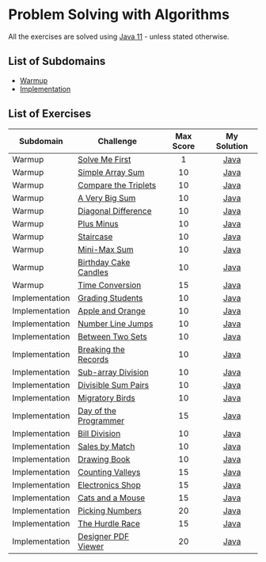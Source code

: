 # Problem Solving with Algorithms
All the exercises are solved using [Java 11](https://www.oracle.com/ie/java/technologies/javase-jdk11-downloads.html) - unless stated otherwise.
## List of Subdomains
- [Warmup](Warmup)
- [Implementation](Implementation)

## List of Exercises
| Subdomain | Challenge | Max Score | My Solution |
|---|---|:---:|:---:|
| Warmup | [Solve Me First](https://www.hackerrank.com/challenges/solve-me-first)| 1 |[Java](Warmup/SolveMeFirst/src/Solution.java) |
| Warmup | [Simple Array Sum](https://www.hackerrank.com/challenges/simple-array-sum)| 10 |[Java](Warmup/SimpleArraySum/src/Solution.java) |
| Warmup | [Compare the Triplets](https://www.hackerrank.com/challenges/compare-the-triplets)| 10 |[Java](Warmup/CompareTheTriplets/src/Solution.java) |
| Warmup | [A Very Big Sum](https://www.hackerrank.com/challenges/a-very-big-sum)| 10 |[Java](Warmup/AVeryBigSum/src/Solution.java) |
| Warmup | [Diagonal Difference](https://www.hackerrank.com/challenges/diagonal-difference)| 10 |[Java](Warmup/DiagonalDifference/src/Solution.java) |
| Warmup | [Plus Minus](https://www.hackerrank.com/challenges/plus-minus)| 10 |[Java](Warmup/PlusMinus/src/Solution.java) |
| Warmup | [Staircase](https://www.hackerrank.com/challenges/staircase)| 10 |[Java](Warmup/Staircase/src/Solution.java) |
| Warmup | [Mini-Max Sum](https://www.hackerrank.com/challenges/mini-max-sum)| 10 |[Java](Warmup/MiniMaxSum/src/Solution.java) |
| Warmup | [Birthday Cake Candles](https://www.hackerrank.com/challenges/birthday-cake-candles)| 10 |[Java](Warmup/BirthdayCakeCandles/src/Solution.java) |
| Warmup | [Time Conversion](https://www.hackerrank.com/challenges/time-conversion)| 15 |[Java](Warmup/TimeConversion/src/Solution.java) |
| Implementation | [Grading Students](https://www.hackerrank.com/challenges/grading)| 10 |[Java](Implementation/GradingStudents/src/Solution.java) |
| Implementation | [Apple and Orange](https://www.hackerrank.com/challenges/apple-and-orange)| 10 |[Java](Implementation/AppleAndOrange/src/Solution.java) |
| Implementation | [Number Line Jumps](https://www.hackerrank.com/challenges/kangaroo)| 10 |[Java](Implementation/NumberLineJumps/src/Solution.java) |
| Implementation | [Between Two Sets](https://www.hackerrank.com/challenges/between-two-sets)| 10 |[Java](Implementation/BetweenTwoSets/src/Solution.java) |
| Implementation | [Breaking the Records](https://www.hackerrank.com/challenges/breaking-best-and-worst-records)| 10 |[Java](Implementation/BreakingTheRecords/src/Solution.java) |
| Implementation | [Sub-array Division](https://www.hackerrank.com/challenges/the-birthday-bar)| 10 |[Java](Implementation/SubArrayDivision/src/Solution.java) |
| Implementation | [Divisible Sum Pairs](https://www.hackerrank.com/challenges/divisible-sum-pairs)| 10 |[Java](Implementation/DivisibleSumPairs/src/Solution.java) |
| Implementation | [Migratory Birds](https://www.hackerrank.com/challenges/migratory-birds)| 10 |[Java](Implementation/MigratoryBirds/src/Solution.java) |
| Implementation | [Day of the Programmer](https://www.hackerrank.com/challenges/day-of-the-programmer)| 15 |[Java](Implementation/DayOfTheProgrammer/src/Solution.java) |
| Implementation | [Bill Division](https://www.hackerrank.com/challenges/bon-appetit)| 10 |[Java](Implementation/BillDivision/src/Solution.java) |
| Implementation | [Sales by Match](https://www.hackerrank.com/challenges/sock-merchant)| 10 |[Java](Implementation/SalesByMatch/src/Solution.java) |
| Implementation | [Drawing Book](https://www.hackerrank.com/challenges/drawing-book)| 10 |[Java](Implementation/DrawingBook/src/Solution.java) |
| Implementation | [Counting Valleys](https://www.hackerrank.com/challenges/counting-valleys)| 15 |[Java](Implementation/CountingValleys/src/Solution.java) |
| Implementation | [Electronics Shop](https://www.hackerrank.com/challenges/electronics-shop)| 15 |[Java](Implementation/ElectronicsShop/src/Solution.java) |
| Implementation | [Cats and a Mouse](https://www.hackerrank.com/challenges/cats-and-a-mouse)| 15 |[Java](Implementation/CatsAndAMouse/src/Solution.java) |
| Implementation | [Picking Numbers](https://www.hackerrank.com/challenges/picking-numbers)| 20 |[Java](Implementation/PickingNumbers/src/Solution.java) |
| Implementation | [The Hurdle Race](https://www.hackerrank.com/challenges/the-hurdle-race)| 15 |[Java](Implementation/TheHurdleRace/src/Solution.java) |
| Implementation | [Designer PDF Viewer](https://www.hackerrank.com/challenges/designer-pdf-viewer)| 20 |[Java](Implementation/DesignerPDFViewer/src/Solution.java) |
